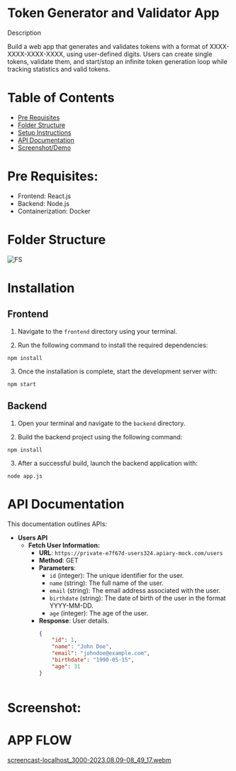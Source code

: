 # Token Generator and Validator App

Description

Build a web app that generates and validates tokens with a format of XXXX-XXXX-XXXX-XXXX, using user-defined digits. Users can create single tokens, validate them, and start/stop an infinite token generation loop while tracking statistics and valid tokens.

# Table of Contents

- [Pre Requisites](#pre-requisites)
- [Folder Structure](#folder-structure)
- [Setup Instructions](#setup-instructions)
- [API Documentation](#api-documentation)
- [Screenshot/Demo](#screenshot)

# Pre Requisites:

- Frontend: React.js
- Backend: Node.js
- Containerization: Docker
  
# Folder Structure

![FS](https://github.com/Mirza-Hassan/React_UserTable_Task/assets/17096257/88e2082f-d218-48d7-bac6-c5a538be5612)

# Installation

## Frontend
1. Navigate to the `frontend` directory using your terminal.

2. Run the following command to install the required dependencies:
```
npm install
```

3. Once the installation is complete, start the development server with:
```
npm start
```

## Backend
1. Open your terminal and navigate to the `backend` directory.

2. Build the backend project using the following command:
```
npm install
```

3. After a successful build, launch the backend application with:
```
node app.js
```
# API Documentation

This documentation outlines APIs:

- **Users API**
    - **Fetch User Information:**
        - **URL**: `https://private-e7f67d-users324.apiary-mock.com/users`
        - **Method**: GET
        - **Parameters**: 
            - `id` (integer): The unique identifier for the user.
            - `name` (string): The full name of the user.
            - `email` (string): The email address associated with the user.
            - `birthdate` (string): The date of birth of the user in the format YYYY-MM-DD.
            - `age` (integer): The age of the user.
        - **Response**: User details.            
            ```json
            {
                "id": 1,
                "name": "John Doe",
                "email": "johndoe@example.com",
                "birthdate": "1990-05-15",
                "age": 31
            }



# Screenshot:

# APP FLOW
[screencast-localhost_3000-2023.08.09-08_49_17.webm](https://github.com/Mirza-Hassan/vending_machine/assets/17096257/6f943db9-b07f-4220-b1ec-87aeca634e52)


